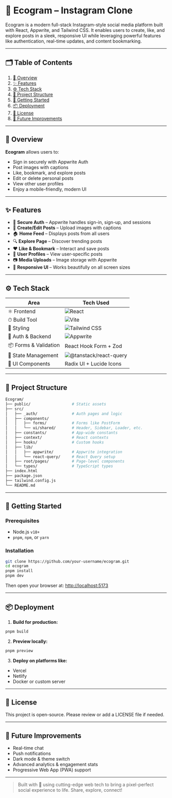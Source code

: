 # 📸 Ecogram – Instagram Clone

Ecogram is a modern full-stack Instagram-style social media platform built with React, Appwrite, and Tailwind CSS. It enables users to create, like, and explore posts in a sleek, responsive UI while leveraging powerful features like authentication, real-time updates, and content bookmarking.

---

## 🗂 Table of Contents

1. [📖 Overview](#-overview)
2. [✨ Features](#-features)
3. [⚙️ Tech Stack](#-tech-stack)
4. [📁 Project Structure](#-project-structure)
5. [🚀 Getting Started](#-getting-started)
6. [📦 Deployment](#-deployment)
7. [📄 License](#-license)
8. [🔮 Future Improvements](#-future-improvements)

---

## 📖 Overview

**Ecogram** allows users to:

- Sign in securely with Appwrite Auth
- Post images with captions
- Like, bookmark, and explore posts
- Edit or delete personal posts
- View other user profiles
- Enjoy a mobile-friendly, modern UI

---

## ✨ Features

- 🔐 **Secure Auth** – Appwrite handles sign-in, sign-up, and sessions
- 📝 **Create/Edit Posts** – Upload images with captions
- 🏠 **Home Feed** – Displays posts from all users
- 🔍 **Explore Page** – Discover trending posts
- ❤️ **Like & Bookmark** – Interact and save posts
- 👤 **User Profiles** – View user-specific posts
- 📷 **Media Uploads** – Image storage with Appwrite
- 📱 **Responsive UI** – Works beautifully on all screen sizes

---

## ⚙️ Tech Stack

| Area                | Tech Used                                                                 |
|---------------------|---------------------------------------------------------------------------|
| ⚛️ Frontend         | ![React](https://img.shields.io/badge/React-20232A?logo=react&logoColor=61DAFB) |
| ⏱ Build Tool        | ![Vite](https://img.shields.io/badge/Vite-646CFF?logo=vite&logoColor=white) |
| 🎨 Styling          | ![Tailwind CSS](https://img.shields.io/badge/TailwindCSS-06B6D4?logo=tailwind-css) |
| 🔐 Auth & Backend   | ![Appwrite](https://img.shields.io/badge/Appwrite-F02E65?logo=appwrite&logoColor=white) |
| 📦 Forms & Validation| React Hook Form + Zod                                                    |
| 🔄 State Management | ![@tanstack/react-query](https://img.shields.io/badge/ReactQuery-FF4154?logo=react-query&logoColor=white) |
| 🧩 UI Components    | Radix UI + Lucide Icons                                                   |

---

## 📁 Project Structure

```bash
Ecogram/
├── public/                  # Static assets
├── src/
│   ├── _auth/               # Auth pages and logic
│   ├── components/
│   │   ├── forms/           # Forms like PostForm
│   │   └── ui/shared/       # Header, Sidebar, Loader, etc.
│   ├── constants/           # App-wide constants
│   ├── context/             # React contexts
│   ├── hooks/               # Custom hooks
│   ├── lib/
│   │   ├── appwrite/        # Appwrite integration
│   │   └── react-query/     # React Query setup
│   ├── root/pages/          # Page-level components
│   └── types/               # TypeScript types
├── index.html
├── package.json
├── tailwind.config.js
└── README.md
```

---

## 🚀 Getting Started

### Prerequisites

- Node.js `v18+`
- `pnpm`, `npm`, or `yarn`

### Installation

```bash
git clone https://github.com/your-username/ecogram.git
cd ecogram
pnpm install
pnpm dev
```

Then open your browser at: [http://localhost:5173](http://localhost:5173)

---

## 📦 Deployment

1. **Build for production:**
```bash
pnpm build
```

2. **Preview locally:**
```bash
pnpm preview
```

3. **Deploy on platforms like:**
- Vercel
- Netlify
- Docker or custom server

---

## 📄 License

This project is open-source. Please review or add a LICENSE file if needed.

---

## 🔮 Future Improvements

- Real-time chat
- Push notifications
- Dark mode & theme switch
- Advanced analytics & engagement stats
- Progressive Web App (PWA) support

---

> Built with 💖 using cutting-edge web tech to bring a pixel-perfect social experience to life. Share, explore, connect!

